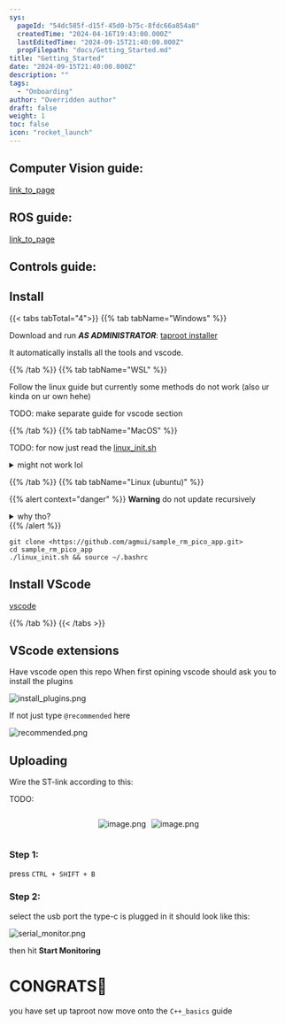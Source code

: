```yaml
---
sys:
  pageId: "54dc585f-d15f-45d0-b75c-8fdc66a854a8"
  createdTime: "2024-04-16T19:43:00.000Z"
  lastEditedTime: "2024-09-15T21:40:00.000Z"
  propFilepath: "docs/Getting_Started.md"
title: "Getting_Started"
date: "2024-09-15T21:40:00.000Z"
description: ""
tags:
  - "Onboarding"
author: "Overridden author"
draft: false
weight: 1
toc: false
icon: "rocket_launch"
---
```


## Computer Vision guide:

[link_to_page](86d45bc0-388b-4d26-8848-44f255f73d0e)

## ROS guide:

[link_to_page](3c76c1de-ec8f-46d6-8b0a-294005edc2d5)

## Controls guide:

## Install

{{< tabs tabTotal="4">}}
{{% tab tabName="Windows" %}}

Download and run _**AS ADMINISTRATOR**_: [taproot installer](https://github.com/Thornbots/TeachingFreshies/releases/tag/1.0)

It automatically installs all the tools and vscode.

{{% /tab %}}
{{% tab tabName="WSL" %}}

Follow the linux guide but currently some methods do not work (also ur kinda on ur own hehe)

TODO: make separate guide for vscode section

{{% /tab %}}
{{% tab tabName="MacOS" %}}

TODO: for now just read the [linux_init.sh](https://github.com/agmui/sample_rm_pico_app/blob/main/linux_init.sh)

<details>
<summary>might not work lol</summary>

`brew install libusb pkg-config`

Next install: [vscode](https://code.visualstudio.com/Download)

</details>

{{% /tab %}}
{{% tab tabName="Linux (ubuntu)" %}}

{{% alert context="danger" %}}
**Warning** do not update recursively
<details>
<summary>why tho?</summary>
There are some submodules that may go on for a while (like tinyusb) and I highly
recommend you don't need to get them.
If you want to see what submodules I update just look in `linux_init.sh`
</details>
{{% /alert %}}

```shell
git clone <https://github.com/agmui/sample_rm_pico_app.git>
cd sample_rm_pico_app
./linux_init.sh && source ~/.bashrc
```

## Install VScode

[vscode](https://code.visualstudio.com/Download)

{{% /tab %}}
{{< /tabs >}}

## VScode extensions

Have vscode open this repo
When first opining vscode should ask you to install the plugins

![install_plugins.png](https://prod-files-secure.s3.us-west-2.amazonaws.com/d518164a-d88e-44d1-a4ee-3adb3bd8bce0/89bd30f0-1825-4e77-867b-0a41ce370880/install_plugins.png?X-Amz-Algorithm=AWS4-HMAC-SHA256&X-Amz-Content-Sha256=UNSIGNED-PAYLOAD&X-Amz-Credential=ASIAZI2LB466Y37I4OL2%2F20250427%2Fus-west-2%2Fs3%2Faws4_request&X-Amz-Date=20250427T150733Z&X-Amz-Expires=3600&X-Amz-Security-Token=IQoJb3JpZ2luX2VjEMP%2F%2F%2F%2F%2F%2F%2F%2F%2F%2FwEaCXVzLXdlc3QtMiJGMEQCIH9CGdvHMbrgbPyFVR1xPjuxvB7ZwIPD2nn%2BVQm0z%2Bv0AiB90g2B8gf8o8LqDQofvd%2Br9QSVgW7%2FJaPBKIxcuuEhLCr%2FAwhcEAAaDDYzNzQyMzE4MzgwNSIM1g0Ba7ZpXfq8Igm3KtwDq69hQOfaSKWD%2BA6VL3Smrou40deCRAilzNYvPnJe3gH%2FEzzDXoaRzpVGSvL2dJM7uKmx897XS881A5n17AoZ%2FS3uiZ7xGxS2JkcOK8ObKwnNqi3SVgULmcMn9bijaHBJR4Sv%2BJA%2F0BmzhtwXePLm2RNCuWdl0OtOraMKTuXemjjfsTFpsreVwRX%2FT2v8T3V%2B2w5T91nNbmHHHjmCm77e499JHcK3Vb7%2Fu2HdP8jvYwJX1VsXtkXm9bmgzthcZb3rePENjGtL7DEoRsn1ZSKP%2BAeFVALF%2BwawABi6j0jhfuV4uX8doWLiYEltU%2Bf8yKcIZTWTGTGNkAQBJqvJ9OhxkCmrWEPTr5pLNvTjDKU6b%2FyKkqHAZj2%2Ba2QJwGnBXh7EuIdDs2m69g%2FmTVpp%2BhXBdlyG2tiWEZdg%2FyDUhJKix3Uktpsv4F505gOOw6DJNYflzvpo%2B1j0nQNIvh1fNk6WxkvNYrHxVrvl3oGJP74UxmARrRKocj67aWdBunbzasUVGiRLqXwgHiU%2FuBrjjJcHY9CfImqyY1qFeUUnimQLyycQIk1acB5Kzv%2BrZyLFK%2BVtI8sYlyc93qyQS%2BhwktRKGUV37BM7ehJaM0wObfNohiU0FUJovuXCWIchR3Iwj4y4wAY6pgGkZcq%2FCEeymX9kMCy5JFEIOEwRq124nAzBAzj8d6iwb%2F37wMiG%2BbqhkYK9dOnsyix9wAPW4r5cdGp67rVI8TLZMNpK3OKEVfUoXfWKGwUsuv0Hxz439nlWXFNZfG3u5axbfIXBwqycTzOV8BY0qTHN%2FoGA3zAzxOYUMXLRv1aNWqWZDyb4cWLNtVfcAROD5ZvxeV7EvQ4l%2BETZslKHEOGEysJVZH7l&X-Amz-Signature=9eebf876dc4a8b054e34cfb0cffeaa25d94b68ca3464d34ba3e34a38f4191bf2&X-Amz-SignedHeaders=host&x-id=GetObject)

If not just type `@recommended` here  

![recommended.png](https://prod-files-secure.s3.us-west-2.amazonaws.com/d518164a-d88e-44d1-a4ee-3adb3bd8bce0/61e661e9-5d85-4dfc-be0d-8d2097a5e793/recommended.png?X-Amz-Algorithm=AWS4-HMAC-SHA256&X-Amz-Content-Sha256=UNSIGNED-PAYLOAD&X-Amz-Credential=ASIAZI2LB466Y37I4OL2%2F20250427%2Fus-west-2%2Fs3%2Faws4_request&X-Amz-Date=20250427T150733Z&X-Amz-Expires=3600&X-Amz-Security-Token=IQoJb3JpZ2luX2VjEMP%2F%2F%2F%2F%2F%2F%2F%2F%2F%2FwEaCXVzLXdlc3QtMiJGMEQCIH9CGdvHMbrgbPyFVR1xPjuxvB7ZwIPD2nn%2BVQm0z%2Bv0AiB90g2B8gf8o8LqDQofvd%2Br9QSVgW7%2FJaPBKIxcuuEhLCr%2FAwhcEAAaDDYzNzQyMzE4MzgwNSIM1g0Ba7ZpXfq8Igm3KtwDq69hQOfaSKWD%2BA6VL3Smrou40deCRAilzNYvPnJe3gH%2FEzzDXoaRzpVGSvL2dJM7uKmx897XS881A5n17AoZ%2FS3uiZ7xGxS2JkcOK8ObKwnNqi3SVgULmcMn9bijaHBJR4Sv%2BJA%2F0BmzhtwXePLm2RNCuWdl0OtOraMKTuXemjjfsTFpsreVwRX%2FT2v8T3V%2B2w5T91nNbmHHHjmCm77e499JHcK3Vb7%2Fu2HdP8jvYwJX1VsXtkXm9bmgzthcZb3rePENjGtL7DEoRsn1ZSKP%2BAeFVALF%2BwawABi6j0jhfuV4uX8doWLiYEltU%2Bf8yKcIZTWTGTGNkAQBJqvJ9OhxkCmrWEPTr5pLNvTjDKU6b%2FyKkqHAZj2%2Ba2QJwGnBXh7EuIdDs2m69g%2FmTVpp%2BhXBdlyG2tiWEZdg%2FyDUhJKix3Uktpsv4F505gOOw6DJNYflzvpo%2B1j0nQNIvh1fNk6WxkvNYrHxVrvl3oGJP74UxmARrRKocj67aWdBunbzasUVGiRLqXwgHiU%2FuBrjjJcHY9CfImqyY1qFeUUnimQLyycQIk1acB5Kzv%2BrZyLFK%2BVtI8sYlyc93qyQS%2BhwktRKGUV37BM7ehJaM0wObfNohiU0FUJovuXCWIchR3Iwj4y4wAY6pgGkZcq%2FCEeymX9kMCy5JFEIOEwRq124nAzBAzj8d6iwb%2F37wMiG%2BbqhkYK9dOnsyix9wAPW4r5cdGp67rVI8TLZMNpK3OKEVfUoXfWKGwUsuv0Hxz439nlWXFNZfG3u5axbfIXBwqycTzOV8BY0qTHN%2FoGA3zAzxOYUMXLRv1aNWqWZDyb4cWLNtVfcAROD5ZvxeV7EvQ4l%2BETZslKHEOGEysJVZH7l&X-Amz-Signature=348956021578bf5395397223ce4019bfe3da1513f2b8e28efb02294e9aaf5161&X-Amz-SignedHeaders=host&x-id=GetObject)

## Uploading

Wire the ST-link according to this:

TODO:

<div style="display: flex;flex-direction: row; column-gap:10px; max-width: 630px;justify-content: center;">
<div>

![image.png](https://prod-files-secure.s3.us-west-2.amazonaws.com/d518164a-d88e-44d1-a4ee-3adb3bd8bce0/210ecb78-1116-4d7b-b9b7-2292f66fa2c2/image.png?X-Amz-Algorithm=AWS4-HMAC-SHA256&X-Amz-Content-Sha256=UNSIGNED-PAYLOAD&X-Amz-Credential=ASIAZI2LB4665G4DOL7U%2F20250427%2Fus-west-2%2Fs3%2Faws4_request&X-Amz-Date=20250427T150737Z&X-Amz-Expires=3600&X-Amz-Security-Token=IQoJb3JpZ2luX2VjEMP%2F%2F%2F%2F%2F%2F%2F%2F%2F%2FwEaCXVzLXdlc3QtMiJIMEYCIQDC89CnyzjAt1HlMShWl37QT%2BQl2JnzPAkstPZer3mPRAIhAK%2FHRAm2RCeiDR2%2BY7TLytDr7DMEw0iC%2FxJHWQBwrP07Kv8DCFwQABoMNjM3NDIzMTgzODA1IgyX2D5c2y4hdmfPnI4q3ANM8vWGGxxzXTbQYchrGE%2FaiCXtxcpNoVa0FZtlwufx4zz%2BGgvVygXF4JNYhYGmG3M9FTZ1nA1ihstllFKr9g2taHarzJ3T6VPPd9IqjtdpfQOZUTLX1POLKk6rVhIJVyQYw4RR8ZhA%2Fuvxs98%2Bxe3qwSAZdWtRSq41fbK5%2Fnr%2Bab%2BKx71fQ%2Fc1MuwRqtI4GOLA00ETwVnmW3Ehm1zgLpRftH%2B%2Bh0LNjYNh36SWQhM0Tyl2i1jRI4ZLeDCEwsyszayGFXioUmpXVcNqiJoFWFbIJ4pvvhuDHPKklr6Avf%2B4f76VSlax3vuUfkcM3lYFZ0IY4RqoAh7sLYX3iB%2BIFY0c6DlmEwyWbv4%2F4yXGMOWteJkYmRBe%2BOF7irf05q9MqHbfxKsbScpUAmdMvlAca4VTTJBRUCD1iwhTYRwgo0k58NHGeKjj1Hy2ACYQ%2FfaQHCT1wUbps3%2FD4duseZAEE8iaHnZyQ5XrGbmF%2FCfvx%2Fh5I64LckM5hXK5nUJhHhHNmFWWjIwogYEL56nSHNJciswmEZRlhnvsBd4Wm6vmm1IRqkYla3PA%2FbYuxWrNNFmbW1kWgmG4yfiVcw6Z36onzf9vRsHlmZnfymC1kAyUHkq9AHZF6jno5307pHMdxTDIjLjABjqkAQtneYR5OGH74St4%2BSCE0cewEujixjcSJRq3yS31tL%2FmyWcGk8xZ1x5KAn0DpSrNgHhM7RwKhESWebewJL9xMuyl6fO2vRZT7PGGIgbHwlrCYFB2XgH65dRLa9L0zSKMDTXrLqYgkmPfitZfNYRU4XZoTVgsUIkEpairKohV%2B3Wy8bpEYJuIigoW%2BmSOFoFGaziRyk2sQ3TmBAYJikBHESQIEnDp&X-Amz-Signature=9184363f687624cc93f25eedb264a8dd88cd31b20f8ae4f8cfbfc58f3660e152&X-Amz-SignedHeaders=host&x-id=GetObject)

</div>
<div>

![image.png](https://prod-files-secure.s3.us-west-2.amazonaws.com/d518164a-d88e-44d1-a4ee-3adb3bd8bce0/33a0fd0f-8ca6-4a86-8e09-26e95ded1fff/image.png?X-Amz-Algorithm=AWS4-HMAC-SHA256&X-Amz-Content-Sha256=UNSIGNED-PAYLOAD&X-Amz-Credential=ASIAZI2LB466XDELL6UF%2F20250427%2Fus-west-2%2Fs3%2Faws4_request&X-Amz-Date=20250427T150737Z&X-Amz-Expires=3600&X-Amz-Security-Token=IQoJb3JpZ2luX2VjEMP%2F%2F%2F%2F%2F%2F%2F%2F%2F%2FwEaCXVzLXdlc3QtMiJHMEUCIQCvmnTRDWhcTsczoJTBExFQaul01ZubJpCRDSWybCcbgQIgXKrDZZQijF3i4LaKt5AZzSCpzU877ykGFg9RZ4NeenYq%2FwMIXBAAGgw2Mzc0MjMxODM4MDUiDNOZsJDqWVtYSok%2FfircA5z5JIdKfbjy23sQ%2F1FGeybMaiwsyNBjcRIAPuUL4gmr%2FTDhmZnWQKY%2BeSqtU26%2BTEDHfLQDnIyPg2YkvJm5ryWUHUcuAbHgXkTybzk9ZWGErI3EgwbPgCeLOcL3t83sBg1vD%2F2vjqmbJ1gMZQMnLeDH0Y6d4IvILY7UCCz5po5pIGmcQl9qcfsZV%2FOWWhxL52ZzQDENXkwxQ7nSCzZL7Xm5HIWU4DWdhUISXsWpb8CNSAauTIDHobmVEOry2G%2Bp27xWrwxGAkiBQfRa4agEc9VfZ2zTJFT9sLdB%2FenPILpGYEDoXNFcEB6YjJc2b62OeampZY5q5ViaQGQ8dkVIoQRIS7lEmeRxk%2FgsTlmNpc4XD8mbe3nZFUSU7bhE0cY4Uyek%2Fkxq5vU2jJf5dHEaH%2BOylqu8WoXEAIVrK8N7AnBNIuZpTIo1bPBdAMrrmpbCB9eYenfXA3I8aZLQ1Krlv2oghMFxP2mCljfW%2BPXLENJsy9RTSOHltYUjIEWKEUsy9kampYOMXDBuMaR3VpQR%2B86gq8lGFknMHjaQb9M8gGMNt8fJ7WEYKzHT2pz17IOZvM%2F2NdP%2FeFCu5kK7VlA9w5sSH6XypA6UOJNaTXO%2B7PVlgg6aB08YA33DdrttMPeLuMAGOqUBX5WWymFo440DQculA4RiXciMw57WHzFkzxJ6atbQHBnSryqUAGoc8u7YteddkwA5GCnGVokMwd3ZTf72YtZGDKFO3oKDzdaJEO%2BhMAu3udRHcTSJpsi2MNNq06BoU4fdUBfv15JRh0xlikXpfOJEtuiGrOyt%2FTwSMXe9IDJm6v2K%2Bufw75OxnO7LiC4iJ6%2FuCSOrmR9zHZRUNXlo7Xp6q5QTQU%2Bt&X-Amz-Signature=dba89a895b44ea9d0658c574b11f1263a1206f6bfb7f44a4d507af7200ecac30&X-Amz-SignedHeaders=host&x-id=GetObject)

</div>
</div>

### Step 1:

press `CTRL + SHIFT + B`

### Step 2:

select the usb port the type-c is plugged in it should look like this:

![serial_monitor.png](https://prod-files-secure.s3.us-west-2.amazonaws.com/d518164a-d88e-44d1-a4ee-3adb3bd8bce0/f03f4774-05d4-4393-b6a0-d5efb6d315ab/serial_monitor.png?X-Amz-Algorithm=AWS4-HMAC-SHA256&X-Amz-Content-Sha256=UNSIGNED-PAYLOAD&X-Amz-Credential=ASIAZI2LB466Y37I4OL2%2F20250427%2Fus-west-2%2Fs3%2Faws4_request&X-Amz-Date=20250427T150733Z&X-Amz-Expires=3600&X-Amz-Security-Token=IQoJb3JpZ2luX2VjEMP%2F%2F%2F%2F%2F%2F%2F%2F%2F%2FwEaCXVzLXdlc3QtMiJGMEQCIH9CGdvHMbrgbPyFVR1xPjuxvB7ZwIPD2nn%2BVQm0z%2Bv0AiB90g2B8gf8o8LqDQofvd%2Br9QSVgW7%2FJaPBKIxcuuEhLCr%2FAwhcEAAaDDYzNzQyMzE4MzgwNSIM1g0Ba7ZpXfq8Igm3KtwDq69hQOfaSKWD%2BA6VL3Smrou40deCRAilzNYvPnJe3gH%2FEzzDXoaRzpVGSvL2dJM7uKmx897XS881A5n17AoZ%2FS3uiZ7xGxS2JkcOK8ObKwnNqi3SVgULmcMn9bijaHBJR4Sv%2BJA%2F0BmzhtwXePLm2RNCuWdl0OtOraMKTuXemjjfsTFpsreVwRX%2FT2v8T3V%2B2w5T91nNbmHHHjmCm77e499JHcK3Vb7%2Fu2HdP8jvYwJX1VsXtkXm9bmgzthcZb3rePENjGtL7DEoRsn1ZSKP%2BAeFVALF%2BwawABi6j0jhfuV4uX8doWLiYEltU%2Bf8yKcIZTWTGTGNkAQBJqvJ9OhxkCmrWEPTr5pLNvTjDKU6b%2FyKkqHAZj2%2Ba2QJwGnBXh7EuIdDs2m69g%2FmTVpp%2BhXBdlyG2tiWEZdg%2FyDUhJKix3Uktpsv4F505gOOw6DJNYflzvpo%2B1j0nQNIvh1fNk6WxkvNYrHxVrvl3oGJP74UxmARrRKocj67aWdBunbzasUVGiRLqXwgHiU%2FuBrjjJcHY9CfImqyY1qFeUUnimQLyycQIk1acB5Kzv%2BrZyLFK%2BVtI8sYlyc93qyQS%2BhwktRKGUV37BM7ehJaM0wObfNohiU0FUJovuXCWIchR3Iwj4y4wAY6pgGkZcq%2FCEeymX9kMCy5JFEIOEwRq124nAzBAzj8d6iwb%2F37wMiG%2BbqhkYK9dOnsyix9wAPW4r5cdGp67rVI8TLZMNpK3OKEVfUoXfWKGwUsuv0Hxz439nlWXFNZfG3u5axbfIXBwqycTzOV8BY0qTHN%2FoGA3zAzxOYUMXLRv1aNWqWZDyb4cWLNtVfcAROD5ZvxeV7EvQ4l%2BETZslKHEOGEysJVZH7l&X-Amz-Signature=10ff6cf1224fd35cb6846dedd8645526e2b6b622e7768d667df8aa904441e0e9&X-Amz-SignedHeaders=host&x-id=GetObject)

then hit **Start Monitoring**

# CONGRATS🎉

you have set up taproot now move onto the `C++_basics` guide
